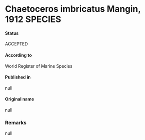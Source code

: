 Chaetoceros imbricatus Mangin, 1912 SPECIES
=======

#### Status
ACCEPTED

#### According to
World Register of Marine Species

#### Published in
null

#### Original name
null

### Remarks
null